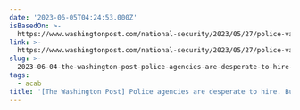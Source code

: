 ```yaml
---
date: '2023-06-05T04:24:53.000Z'
isBasedOn: >-
  https://www.washingtonpost.com/national-security/2023/05/27/police-vacancies-hiring-recruiting-reform
link: >-
  https://www.washingtonpost.com/national-security/2023/05/27/police-vacancies-hiring-recruiting-reform
slug: >-
  2023-06-04-the-washington-post-police-agencies-are-desperate-to-hire-but-they-say-f
tags:
  - acab
title: '[The Washington Post] Police agencies are desperate to hire. But they say f'
---
```

 
